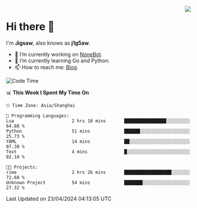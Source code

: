 <a href="#">
  <img align="right" src="https://github-readme-stats.vercel.app/api?username=j1g5awi&count_private=true&show_icons=true&title_color=80070B&text_color=B3B3B3&bg_color=212121&icon_color=80070B" />
</a>

# Hi there 👋

I'm **Jigsaw**, also knows as **j1g5aw**.

- 🔭 I’m currently working on [NoneBot](https://github.com/nonebot).
- 🌱 I’m currently learning Go and Python.
- 📫 How to reach me: [Blog](https://blog.maddestroyer.xyz/).

<!--START_SECTION:waka-->
![Code Time](http://img.shields.io/badge/Code%20Time-1%2C455%20hrs%2053%20mins-blue)

📊 **This Week I Spent My Time On** 

```text
🕑︎ Time Zone: Asia/Shanghai

💬 Programming Languages: 
Lua                      2 hrs 10 mins       ████████████████░░░░░░░░░   64.88 % 
Python                   51 mins             ██████░░░░░░░░░░░░░░░░░░░   25.73 % 
YAML                     14 mins             ██░░░░░░░░░░░░░░░░░░░░░░░   07.30 % 
Text                     4 mins              █░░░░░░░░░░░░░░░░░░░░░░░░   02.10 % 

🐱‍💻 Projects: 
rime                     2 hrs 26 mins       ██████████████████░░░░░░░   72.68 % 
Unknown Project          54 mins             ███████░░░░░░░░░░░░░░░░░░   27.32 % 
```


 Last Updated on 23/04/2024 04:13:05 UTC
<!--END_SECTION:waka-->
